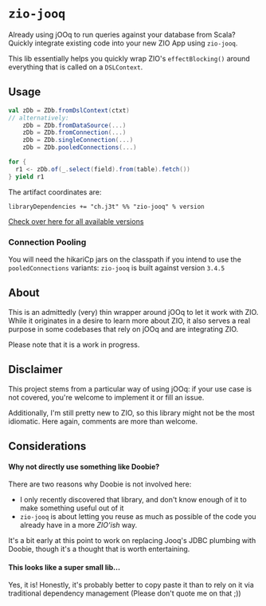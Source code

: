 # `zio-jooq`

Already using jOOq to run queries against your database from Scala? 
Quickly integrate existing code into your new ZIO App using `zio-jooq`.  

This lib essentially helps you quickly wrap ZIO's `effectBlocking()` around everything that is called on a `DSLContext`.

## Usage

```scala
val zDb = ZDb.fromDslContext(ctxt)
// alternatively:
    zDb = ZDb.fromDataSource(...)
    zDb = ZDb.fromConnection(...)
    zDb = ZDb.singleConnection(...)  
    zDb = ZDb.pooledConnections(...)

for {
  r1 <- zDb.of(_.select(field).from(table).fetch())
} yield r1

```

The artifact coordinates are:

```
libraryDependencies += "ch.j3t" %% "zio-jooq" % version
```

[Check over here for all available versions](https://mvnrepository.com/artifact/ch.j3t/zio-jooq)

### Connection Pooling

You will need the hikariCp jars on the classpath if you intend to use the `pooledConnections` variants:
`zio-jooq` is built against version `3.4.5`

## About

This is an admittedly (very) thin wrapper around jOOq to let it work with ZIO. 
While it originates in a desire to learn more about ZIO, it also serves a real purpose in some codebases that rely
on jOOq and are integrating ZIO.

Please note that it is a work in progress.

## Disclaimer

This project stems from a particular way of using jOOq: if your use case is not covered, you're welcome to
implement it or fill an issue.

Additionally, I'm still pretty new to ZIO, so this library might not be the most idiomatic. 
Here again, comments are more than welcome.  

## Considerations
#### Why not directly use something like Doobie?

There are two reasons why Doobie is not involved here:
 - I only recently discovered that library, and don't know enough of it to make something useful out of it
 - `zio-jooq` is about letting you reuse as much as possible of the code you already have in a more _ZIO'ish_ way.

It's a bit early at this point to work on replacing Jooq's JDBC plumbing with Doobie, though it's a thought that is worth entertaining.
 
#### This looks like a super small lib...

Yes, it is! Honestly, it's probably better to copy paste it than to rely on it via traditional dependency management
(Please don't quote me on that ;)) 
 